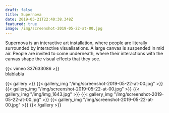```yaml
---
draft: false
title: Supernova
date: 2019-05-21T22:40:38.348Z
featured: true
image: /img/screenshot-2019-05-22-at-00.jpg
---
```

Supernova is an interactive art installation, where people are literally surrounded by interactive visualisations. A large canvas is suspended in mid air. People are invited to come underneath, where their interactions with the canvas shape the visual effects that they see.

{{< vimeo 337633086 >}}
<br>
blablabla

{{< gallery >}}
{{< gallery_img "/img/screenshot-2019-05-22-at-00.jpg" >}}
{{< gallery_img "/img/screenshot-2019-05-22-at-00.jpg" >}}
{{< gallery_img "/img/img_1643.jpg" >}}
{{< gallery_img "/img/screenshot-2019-05-22-at-00.jpg" >}}
{{< gallery_img "/img/screenshot-2019-05-22-at-00.jpg" >}}
{{< /gallery >}}
